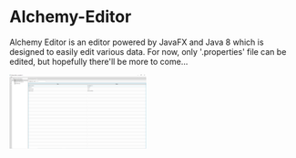 # Alchemy-Editor

Alchemy Editor is an editor powered by JavaFX and Java 8 which is designed to easily edit various data. 
For now, only '.properties' file can be edited, but hopefully there'll be more to come...

<img src="https://raw.githubusercontent.com/GnosticOccultist/Alchemy-Framework/master/docs/screenshot_1.png" alt="Properties editor" height="130px">